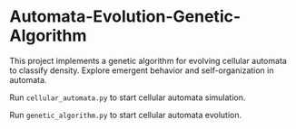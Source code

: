 # Automata-Evolution-Genetic-Algorithm

This project implements a genetic algorithm for evolving cellular automata to classify density. Explore emergent behavior and self-organization in automata.

Run `cellular_automata.py` to start cellular automata simulation.

Run `genetic_algorithm.py` to start cellular automata evolution.
